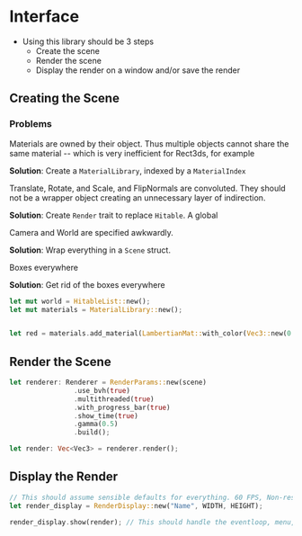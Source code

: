 # Interface
* Using this library should be 3 steps
    - Create the scene
    - Render the scene
    - Display the render on a window and/or save the render


## Creating the Scene

### Problems

Materials are owned by their object. Thus multiple objects cannot share the same material -- which is very inefficient for Rect3ds, for example

**Solution**: Create a `MaterialLibrary`, indexed by a `MaterialIndex`

Translate, Rotate, and Scale, and FlipNormals are convoluted. They should not be a wrapper object creating an unnecessary layer of indirection.

**Solution**: Create `Render` trait to replace `Hitable`. A global 

Camera and World are specified awkwardly.

**Solution**: Wrap everything in a `Scene` struct.

Boxes everywhere

**Solution**: Get rid of the boxes everywhere

```rust
let mut world = HitableList::new();
let mut materials = MaterialLibrary::new();


let red = materials.add_material(LambertianMat::with_color(Vec3::new(0.65, 0.05, 0.05)));
```

## Render the Scene

```rust
let renderer: Renderer = RenderParams::new(scene)
                .use_bvh(true)
                .multithreaded(true)
                .with_progress_bar(true)
                .show_time(true)
                .gamma(0.5)
                .build();

let render: Vec<Vec3> = renderer.render();
```

## Display the Render

```rust
// This should assume sensible defaults for everything. 60 FPS, Non-resizable, etc. The user should be able to change those with `render_display.window_mut()`, which should return a mutable reference to the window.
let render_display = RenderDisplay::new("Name", WIDTH, HEIGHT);

render_display.show(render); // This should handle the eventloop, menu, F3 for saving, everything
```
